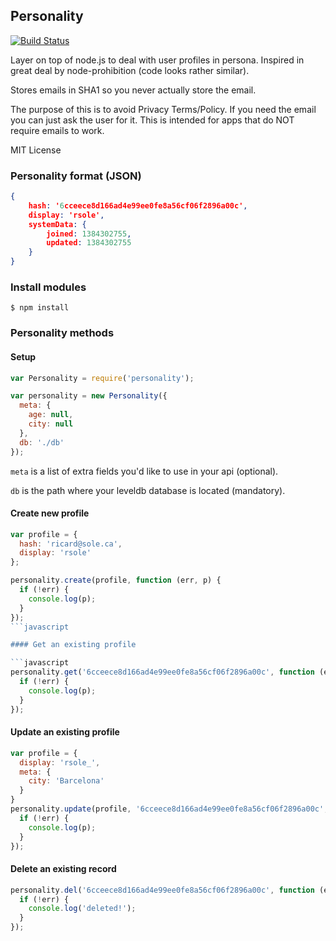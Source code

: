 ## Personality

[![Build Status](https://travis-ci.org/codinglion/node-personality.png)](https://travis-ci.org/codinglion/node-personality)

Layer on top of node.js to deal with user profiles in persona. Inspired in great deal by node-prohibition (code looks rather similar).

Stores emails in SHA1 so you never actually store the email.

The purpose of this is to avoid Privacy Terms/Policy. If you need the email you can just ask the user for it. This is intended for apps that do NOT require emails to work.

MIT License

### Personality format (JSON)

```json
{
    hash: '6cceece8d166ad4e99ee0fe8a56cf06f2896a00c',
    display: 'rsole',
    systemData: {
        joined: 1384302755,
        updated: 1384302755
    }
}
```

### Install modules

```
$ npm install
```

### Personality methods

#### Setup

```javascript
var Personality = require('personality');

var personality = new Personality({
  meta: {
    age: null,
    city: null
  },
  db: './db'
});
```
`meta` is a list of extra fields you'd like to use in your api (optional).

`db` is the path where your leveldb database is located (mandatory).

#### Create new profile

```javascript
var profile = {
  hash: 'ricard@sole.ca',
  display: 'rsole'
};

personality.create(profile, function (err, p) {
  if (!err) {
    console.log(p);
  }
});
```javascript

#### Get an existing profile

```javascript
personality.get('6cceece8d166ad4e99ee0fe8a56cf06f2896a00c', function (err, p) {
  if (!err) {
    console.log(p);
  }
});
```

#### Update an existing profile

```javascript
var profile = {
  display: 'rsole_',
  meta: {
    city: 'Barcelona'
  }
}
personality.update(profile, '6cceece8d166ad4e99ee0fe8a56cf06f2896a00c', function (err, p) {
  if (!err) {
    console.log(p);
  }
});
```

#### Delete an existing record

```javascript
personality.del('6cceece8d166ad4e99ee0fe8a56cf06f2896a00c', function (err) {
  if (!err) {
    console.log('deleted!');
  }
});
